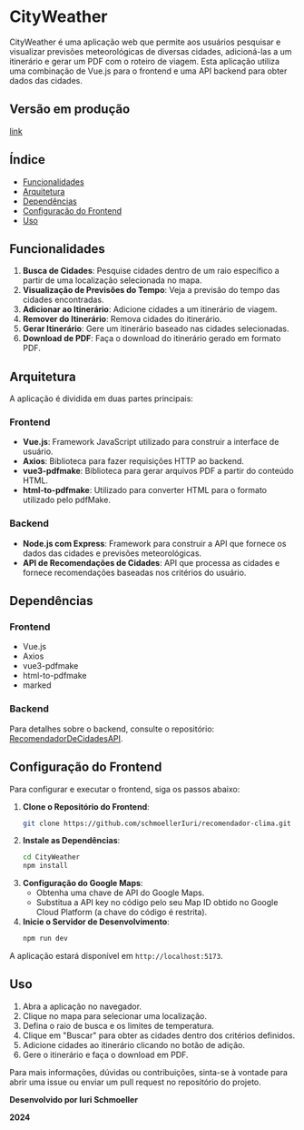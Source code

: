 # CityWeather

CityWeather é uma aplicação web que permite aos usuários pesquisar e visualizar previsões meteorológicas de diversas cidades, adicioná-las a um itinerário e gerar um PDF com o roteiro de viagem. Esta aplicação utiliza uma combinação de Vue.js para o frontend e uma API backend para obter dados das cidades.

## Versão em produção

[link](https://city-weather-v1.azurewebsites.net)

## Índice
- [Funcionalidades](#funcionalidades)
- [Arquitetura](#arquitetura)
- [Dependências](#dependências)
- [Configuração do Frontend](#configuração-do-frontend)
- [Uso](#uso)

## Funcionalidades

1. **Busca de Cidades**: Pesquise cidades dentro de um raio específico a partir de uma localização selecionada no mapa.
2. **Visualização de Previsões do Tempo**: Veja a previsão do tempo das cidades encontradas.
3. **Adicionar ao Itinerário**: Adicione cidades a um itinerário de viagem.
4. **Remover do Itinerário**: Remova cidades do itinerário.
5. **Gerar Itinerário**: Gere um itinerário baseado nas cidades selecionadas.
6. **Download de PDF**: Faça o download do itinerário gerado em formato PDF.

## Arquitetura

A aplicação é dividida em duas partes principais:

### Frontend

- **Vue.js**: Framework JavaScript utilizado para construir a interface de usuário.
- **Axios**: Biblioteca para fazer requisições HTTP ao backend.
- **vue3-pdfmake**: Biblioteca para gerar arquivos PDF a partir do conteúdo HTML.
- **html-to-pdfmake**: Utilizado para converter HTML para o formato utilizado pelo pdfMake.

### Backend

- **Node.js com Express**: Framework para construir a API que fornece os dados das cidades e previsões meteorológicas.
- **API de Recomendações de Cidades**: API que processa as cidades e fornece recomendações baseadas nos critérios do usuário.

## Dependências

### Frontend

- Vue.js
- Axios
- vue3-pdfmake
- html-to-pdfmake
- marked

### Backend

Para detalhes sobre o backend, consulte o repositório: [RecomendadorDeCidadesAPI](https://github.com/schmoellerIuri/RecomendadorDeCidadesAPI).

## Configuração do Frontend

Para configurar e executar o frontend, siga os passos abaixo:

1. **Clone o Repositório do Frontend**:
    ```bash
    git clone https://github.com/schmoellerIuri/recomendador-clima.git
    ```
2. **Instale as Dependências**:
    ```bash
    cd CityWeather
    npm install
    ```
3. **Configuração do Google Maps**:
   - Obtenha uma chave de API do Google Maps.
   - Substitua a API key no código pelo seu Map ID obtido no Google Cloud Platform (a chave do código é restrita).
4. **Inicie o Servidor de Desenvolvimento**:
    ```bash
    npm run dev
    ```

A aplicação estará disponível em `http://localhost:5173`.

## Uso

1. Abra a aplicação no navegador.
2. Clique no mapa para selecionar uma localização.
3. Defina o raio de busca e os limites de temperatura.
4. Clique em "Buscar" para obter as cidades dentro dos critérios definidos.
5. Adicione cidades ao itinerário clicando no botão de adição.
6. Gere o itinerário e faça o download em PDF.

Para mais informações, dúvidas ou contribuições, sinta-se à vontade para abrir uma issue ou enviar um pull request no repositório do projeto.

**Desenvolvido por Iuri Schmoeller**

**2024**
